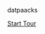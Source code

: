 datpaacks

<a href="javascript:void(0)" onclick="window.location.search += window.location.search ? '&tour=settings' : '?tour=settings'">Start Tour</a>
